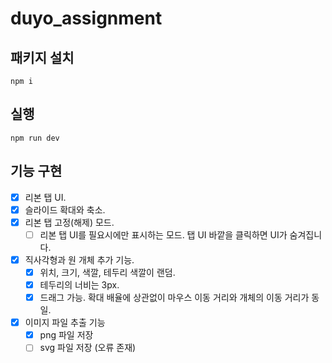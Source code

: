 # duyo_assignment

## 패키지 설치

```
npm i
```

## 실행

```
npm run dev
```

## 기능 구현

- [x] 리본 탭 UI.
- [x] 슬라이드 확대와 축소.
- [x] 리본 탭 고정(해제) 모드.
  - [ ] 리본 탭 UI를 필요시에만 표시하는 모드. 탭 UI 바깥을 클릭하면 UI가 숨겨집니다.
- [x] 직사각형과 원 개체 추가 기능.
  - [x] 위치, 크기, 색깔, 테두리 색깔이 랜덤.
  - [x] 테두리의 너비는 3px.
  - [x] 드래그 가능. 확대 배율에 상관없이 마우스 이동 거리와 개체의 이동 거리가 동일.
- [x] 이미지 파일 추출 기능
  - [x] png 파일 저장
  - [ ] svg 파일 저장 (오류 존재)
